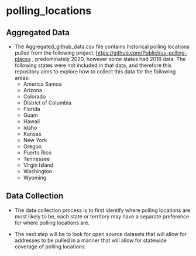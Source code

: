 # polling_locations

## Aggregated Data
- The Aggregated_github_data.csv file contains historical polling locations pulled from the following project, https://github.com/PublicI/us-polling-places , predominately 2020, however some states had 2018 data. The following states were not included in that data, and therefore this repository aims to explore how to collect this data for the following areas:
    - America Samoa
    - Arizona
    - Colorado
    - District of Columbia
    - Florida
    - Guam
    - Hawaii
    - Idaho
    - Kansas
    - New York
    - Oregon
    - Puerto Rico
    - Tennessee
    - Virgin Island
    - Washington
    - Wyoming

## Data Collection
- The data collection process is to first identify where polling locations are most likely to be, each state or territory may have a separate preference for where polling locations are. 

- The next step will be to look for open source datasets that will allow for addresses to be pulled in a manner that will allow for statewide coverage of polling locations.